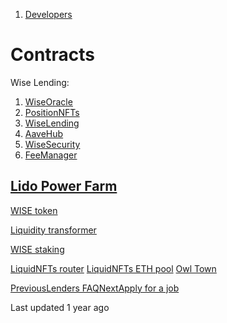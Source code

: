 1. [Developers](/wise/developers)

# Contracts

Wise Lending:

1. [WiseOracle](https://etherscan.io/address/0xf8A8EAe0206D36B9ac87Eaa9A229047085aF0178#code)
2. [PositionNFTs](https://etherscan.io/address/0x32E0A7F7C4b1A19594d25bD9b63EBA912b1a5f61#code)
3. [WiseLending](https://etherscan.io/address/0x37e49bf3749513A02FA535F0CbC383796E8107E4#code)
4. [AaveHub](https://etherscan.io/address/0xCd87EDBb1eCF759162f4F0462CfdD2A913A96C7d)
5. [WiseSecurity](https://etherscan.io/address/0x829c3AE2e82760eCEaD0F384918a650F8a31Ba18#code)
6. [FeeManager](https://etherscan.io/address/0x3bab690277ce5eB3a4AEB0B3592536CAeb3Db92B#code)

[Lido Power Farm](https://etherscan.io/address/0xd32e94acf185c9b12a8a9fbf0c3d3e7891dc479a#code)
--------------------

[WISE token](https://etherscan.io/token/0x66a0f676479Cee1d7373f3DC2e2952778BfF5bd6)

[Liquidity transformer](https://etherscan.io/address/0xfEf0d2f3A79b4338d8418003Dd9df89281242063)

[WISE staking](https://etherscan.io/address/0x66a0f676479cee1d7373f3dc2e2952778bff5bd6)

[LiquidNFTs router](https://etherscan.io/address/0xB4d2484EF7f91c8D4cd019460Ccbc384C1C24297)
[LiquidNFTs ETH pool](https://etherscan.io/address/0x3f302D860b27FB06C794eE0916abC1D3A362Bf7e#code)
[Owl Town](https://etherscan.io/address/0xef897ae2477776131ef57aacae2cd10b574886fa#code)

[PreviousLenders FAQ](/wise/faq/lenders-faq)[NextApply for a job](/wise/developers/apply-for-a-job)

Last updated 1 year ago